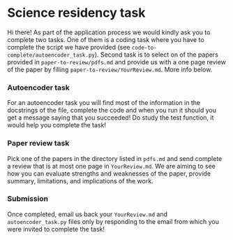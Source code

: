 # Science residency task

Hi there! As part of the application process we would kindly ask you to complete two tasks. One of them is a coding task where you have to complete the script we have provided (see `code-to-complete/autoencoder_task.py`). Second task is to select on of the papers provided in `paper-to-review/pdfs.md` and provide us with a one page review of the paper by filling `paper-to-review/YourReview.md`. More info below.

### Autoencoder task

For an autoencoder task you will find most of the information in the docstrings of the file, complete the code and when you run it should you get a message saying that you succeeded! Do study the test function, it would help you complete the task! 

### Paper review task

Pick one of the papers in the directory listed in `pdfs.md` and send complete a review that is at most one page in `YourReview.md`. We are aiming to see how you can evaluate strengths and weaknesses of the paper, provide summary, limitations, and implications of the work. 

### Submission

Once completed, email us back your `YourReview.md` and `autoencoder_task.py` files only by responding to the email from which you were invited to complete the task!



